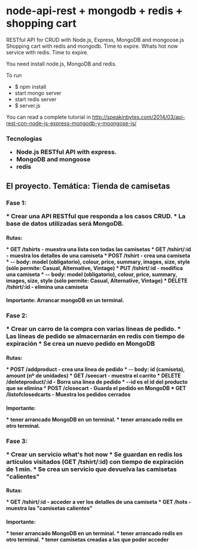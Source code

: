 node-api-rest + mongodb + redis + shopping cart
===============================================

RESTful API for CRUD with Node.js, Express, MongoDB and mongoose.js
Shopping cart with redis and mongodb. Time to expire.
Whats hot now service with redis. Time to expire.

You need install node.js, MongoDB and redis.

To run
* $ npm install
* start mongo server
* start redis server
* $ server.js

You can read a complete tutorial in 
http://speakinbytes.com/2014/03/api-rest-con-node-js-express-mongodb-y-moongose-js/

<h3> Tecnologías 
<p>

* Node.js RESTful API with express.
* MongoDB and mongoose
* redis

<h2> El proyecto. Temática: Tienda de camisetas

<h3>Fase 1: 
<p>
* Crear una API RESTful que responda a los casos CRUD.
* La base de datos utilizadas será MongoDB.
      
<h4> Rutas:
<p>
* GET /tshirts - muestra una lista con todas las camisetas
* GET /tshirt/:id - muestra los detalles de una camiseta
* POST /tshirt - crea una camiseta
* -- body: model (obligatorio), colour, price, summary, images, size, style (sólo permite: Casual, Alternative, Vintage)
* PUT /tshirt/:id - modifica una camiseta
* -- body: model (obligatorio), colour, price, summary, images, size, style (sólo permite: Casual, Alternative, Vintage)
* DELETE /tshirt/:id - elimina una camiseta
    
<h4> Importante: Arrancar mongoDB en un terminal.

<h3>Fase 2: 
<p>
* Crear un carro de la compra con varias líneas de pedido.
* Las líneas de pedido se almacernarán en redis con tiempo de expiración
* Se crea un nuevo pedido en MongoDB
      
<h4> Rutas:
<p>
* POST /addproduct - crea una línea de pedido
* -- body: id (camiseta), amount (nº de unidades)
* GET /seecart - muestra el carrito
* DELETE /deleteproduct/:id - Borra una linea de pedido
* --id es el id del producto que se elimina
* POST /closecart - Guarda el pedido en MongoDB
* GET /listofclosedcarts - Muestra los pedidos cerrados
    
<h4> Importante: 
<p>
* tener arrancado MongoDB en un terminal.
* tener arrancado redis en otro terminal.

<h3>Fase 3: 
<p>
* Crear un servicio what's hot now
* Se guardan en redis los artículos visitados (GET /tshirt/:id) con tiempo de expiración de 1 min.
* Se crea un servicio que devuelva las camisetas "calientes"
      
<h4> Rutas:
<p>
* GET /tshirt/:id - acceder a ver los detalles de una camiseta
* GET /hots - muestra las "camisetas calientes"
    
<h4> Importante: 
<p>
* tener arrancado MongoDB en un terminal.
* tener arrancado redis en otro terminal.
* tener camisetas creadas a las que poder acceder






